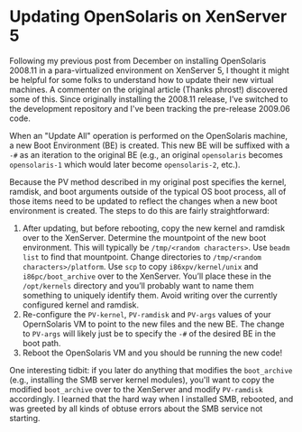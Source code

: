 # Updating OpenSolaris on XenServer 5

Following my previous post from December on installing OpenSolaris 2008.11 in a para-virtualized environment on XenServer 5, I thought it might be helpful for some folks to understand how to update their new virtual machines. A commenter on the original article (Thanks phrost!) discovered some of this. Since originally installing the 2008.11 release, I’ve switched to the development repository and I've been tracking the pre-release 2009.06 code.

When an "Update All" operation is performed on the OpenSolaris machine, a new Boot Environment (BE) is created. This new BE will be suffixed with a `-#` as an iteration to the original BE (e.g., an original `opensolaris` becomes `opensolaris-1` which would later become `opensolaris-2`, etc.).

Because the PV method described in my original post specifies the kernel, ramdisk, and boot arguments outside of the typical OS boot process, all of those items need to be updated to reflect the changes when a new boot environment is created. The steps to do this are fairly straightforward:

1. After updating, but before rebooting, copy the new kernel and ramdisk over to the XenServer. Determine the mountpoint of the new boot environment. This will typically be `/tmp/<random characters>`. Use `beadm list` to find that mountpoint. Change directories to `/tmp/<random characters>/platform`. Use `scp` to copy `i86xpv/kernel/unix` and `i86pc/boot_archive` over to the XenServer. You’ll place these in the `/opt/kernels` directory and you’ll probably want to name them something to uniquely identify them. Avoid writing over the currently configured kernel and ramdisk.
2. Re-configure the `PV-kernel`, `PV-ramdisk` and `PV-args` values of your OpernSolaris VM to point to the new files and the new BE. The change to `PV-args` will likely just be to specify the `-#` of the desired BE in the boot path.
3. Reboot the OpenSolaris VM and you should be running the new code!

One interesting tidbit: if you later do anything that modifies the `boot_archive` (e.g., installing the SMB server kernel modules), you'll want to copy the modified `boot_archive` over to the XenServer and modify `PV-ramdisk` accordingly. I learned that the hard way when I installed SMB, rebooted, and was greeted by all kinds of obtuse errors about the SMB service not starting.
